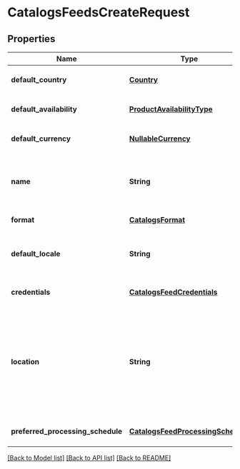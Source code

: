 # CatalogsFeedsCreateRequest
## Properties

Name | Type | Description | Notes
------------ | ------------- | ------------- | -------------
**default\_country** | [**Country**](Country.md) |  | [optional] [default to null]
**default\_availability** | [**ProductAvailabilityType**](ProductAvailabilityType.md) |  | [optional] [default to null]
**default\_currency** | [**NullableCurrency**](NullableCurrency.md) |  | [optional] [default to null]
**name** | **String** | A human-friendly name associated to a given feed. | [default to null]
**format** | [**CatalogsFormat**](CatalogsFormat.md) |  | [default to null]
**default\_locale** | **String** | The locale used within a feed for product descriptions. | [optional] [default to null]
**credentials** | [**CatalogsFeedCredentials**](CatalogsFeedCredentials.md) |  | [optional] [default to null]
**location** | **String** | The URL where a feed is available for download. This URL is what Pinterest will use to download a feed for processing. | [default to null]
**preferred\_processing\_schedule** | [**CatalogsFeedProcessingSchedule**](CatalogsFeedProcessingSchedule.md) |  | [optional] [default to null]

[[Back to Model list]](../README.md#documentation-for-models) [[Back to API list]](../README.md#documentation-for-api-endpoints) [[Back to README]](../README.md)

